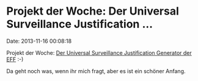 Projekt der Woche: Der Universal Surveillance Justification \...
================================================================

Date: 2013-11-16 00:08:18

Projekt der Woche: [Der Universal Surveillance Justification Generator
der
EFF](https://www.eff.org/deeplinks/2013/11/universal-surveillance-justifcation)
:-)

Da geht noch was, wenn ihr mich fragt, aber es ist ein schöner Anfang.
